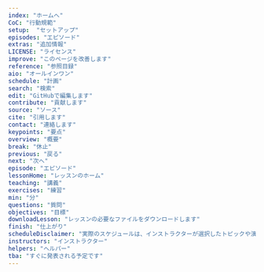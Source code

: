 ```yaml
---
index: "ホームへ"
CoC: "行動規範"
setup:  "セットアップ"
episodes: "エピソード"
extras: "追加情報"
LICENSE: "ライセンス"
improve: "このページを改善します"
reference: "参照目録"
aio: "オールインワン"
schedule: "計画"
search: "検索"
edit: "GitHubで編集します"
contribute: "貢献します"
source: "ソース"
cite: "引用します"
contact: "連絡します"
keypoints: "要点"
overview: "概要"
break: "休止"
previous: "戻る"
next: "次へ"
episode: "エピソード"
lessonHome: "レッスンのホーム"
teaching: "講義"
exercises: "練習"
min: "分"
questions: "質問"
objectives: "目標"
downloadLesson: "レッスンの必要なファイルをダウンロードします"
finish: "仕上がり"
scheduleDisclaimer: "実際のスケジュールは、インストラクターが選択したトピックや演習によって若干異なる場合があります."
instructors: "インストラクター"
helpers: "ヘルパー"
tba: "すぐに発表される予定です"
---
```

